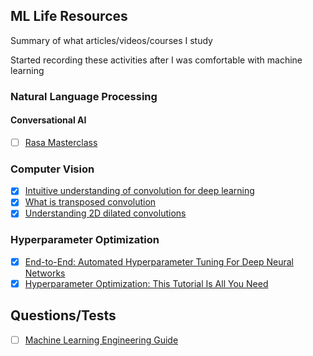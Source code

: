 ## ML Life Resources
Summary of what articles/videos/courses I study

Started recording these activities after I was comfortable with machine learning

### Natural Language Processing

#### Conversational AI
- [ ] [Rasa Masterclass](https://www.youtube.com/playlist?list=PL75e0qA87dlHQny7z43NduZHPo6qd-cRc)

### Computer Vision

- [x] [Intuitive understanding of convolution for deep learning](https://towardsdatascience.com/intuitively-understanding-convolutions-for-deep-learning-1f6f42faee1)
- [x] [What is transposed convolution](https://towardsdatascience.com/what-is-transposed-convolutional-layer-40e5e6e31c11)
- [x] [Understanding 2D dilated convolutions](https://towardsdatascience.com/understanding-2d-dilated-convolution-operation-with-examples-in-numpy-and-tensorflow-with-d376b3972b25)

### Hyperparameter Optimization

- [x] [End-to-End: Automated Hyperparameter Tuning For Deep Neural Networks](https://www.youtube.com/watch?v=4MK_OJJ82YI)
- [x] [Hyperparameter Optimization: This Tutorial Is All You Need](https://www.youtube.com/watch?v=5nYqK-HaoKY)

## Questions/Tests

- [ ] [Machine Learning Engineering Guide](https://www.confetti.ai/curriculum)
